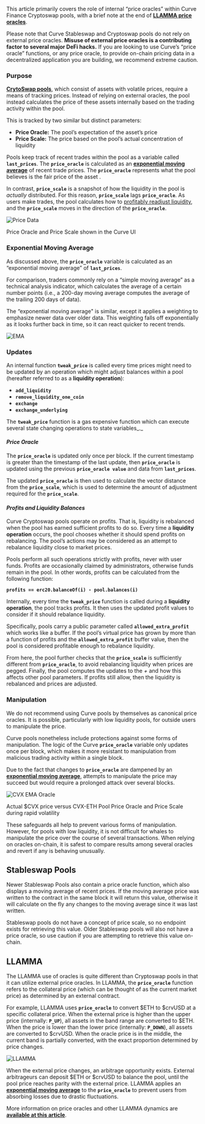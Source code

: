 This article primarily covers the role of internal “price oracles” within Curve Finance Cryptoswap pools, with a brief note at the end of [**LLAMMA price oracles**](../pool-creation/understanding-oracles.md#llamma).

Please note that Curve Stableswap and Cryptoswap pools do not rely on external price oracles. **Misuse of external price oracles is a contributing factor to several major DeFi hacks.** If you are looking to use Curve’s “price oracle” functions, or any price oracle, to provide on-chain pricing data in a decentralized application you are building, we recommend extreme caution.

###  **Purpose**

​[**CrytoSwap pools**](../pools/overview.md), which consist of assets with volatile prices, require a means of tracking prices. Instead of relying on external oracles, the pool instead calculates the price of these assets internally based on the trading activity within the pool.

This is tracked by two similar but distinct parameters:

*   **Price Oracle:** The pool’s expectation of the asset’s price
*   **Price Scale:** The price based on the pool’s actual concentration of liquidity

Pools keep track of recent trades within the pool as a variable called **`last_prices`**. The **`price_oracle`** is calculated as an [**exponential moving average**](../pool-creation/understanding-oracles.md#exponential-moving-average) of recent trade prices. The **`price_oracle`** represents what the pool believes is the fair price of the asset .

In contrast, **`price_scale`** is a snapshot of how the liquidity in the pool is _actually_ distributed. For this reason, **`price_scale`** lags **`price_oracle`**. As users make trades, the pool calculates how to [profitably readjust liquidity](../pool-creation/understanding-oracles.md#profits-and-liquidity-balances), and the **`price_scale`** moves in the direction of the **`price_oracle`**.

![Price Data](../images/ui/price-data.webp)

Price Oracle and Price Scale shown in the Curve UI

### **Exponential Moving Average**

As discussed above, the **`price_oracle`** variable is calculated as an “exponential moving average” of **`last_prices`**.

For comparison, traders commonly rely on a “simple moving average” as a technical analysis indicator, which calculates the average of a certain number points (i.e., a 200-day moving average computes the average of the trailing 200 days of data).

The “exponential moving average" is similar, except it applies a weighting to emphasize newer data over older data. This weighting falls off exponentially as it looks further back in time, so it can react quicker to recent trends.

![EMA](../images/ui/ema.webp)

### **Updates**

An internal function **`tweak_price`** is called every time prices might need to be updated by an operation which might adjust balances within a pool (hereafter referred to as a **liquidity operation**):

*   **`add_liquidity`**
*   **`remove_liquidity_one_coin`**
*   **`exchange`**
*   **`exchange_underlying`**

The **`tweak_price`** function is a gas expensive function which can execute several state changing operations to state variables_._

#### *Price Oracle*

The **`price_oracle`** is updated only once per block. If the current timestamp is greater than the timestamp of the last update, then **`price_oracle`** is updated using the previous **`price_oracle value`** and data from **`last_prices`**.

The updated **`price_oracle`** is then used to calculate the vector distance from the **`price_scale`**, which is used to determine the amount of adjustment required for the **`price_scale`**.

#### *Profits and Liquidity Balances*

Curve Cryptoswap pools operate on profits. That is, liquidity is rebalanced when the pool has earned sufficient profits to do so. Every time a **liquidity operation** occurs, the pool chooses whether it should spend profits on rebalancing. The pool’s actions may be considered as an attempt to rebalance liquidity close to market prices.

Pools perform all such operations strictly with profits, never with user funds. Profits are occasionally claimed by administrators, otherwise funds remain in the pool. In other words, profits can be calculated from the following function:

**`profits == erc20.balanceOf(i) - pool.balances(i)`**

Internally, every time the **`tweak_price`** function is called during a **liquidity operation**, the pool tracks profits. It then uses the updated profit values to consider if it should rebalance liquidity.

Specifically, pools carry a public parameter called **`allowed_extra_profit`** which works like a buffer. If the pool’s virtual price has grown by more than a function of profits and the **`allowed_extra_profit`** buffer value, then the pool is considered profitable enough to rebalance liquidity.

From here, the pool further checks that the **`price_scale`** is sufficiently different from **`price_oracle`**, to avoid rebalancing liquidity when prices are pegged. Finally, the pool computes the updates to the *+* and how this affects other pool parameters. If profits still allow, then the liquidity is rebalanced and prices are adjusted.

### **Manipulation**

We do not recommend using Curve pools by themselves as canonical price oracles. It is possible, particularly with low liquidity pools, for outside users to manipulate the price.

Curve pools nonetheless include protections against some forms of manipulation. The logic of the Curve **`price_oracle`** variable only updates once per block, which makes it more resistant to manipulation from malicious trading activity within a single block.

Due to the fact that changes to **`price_oracle`** are dampened by an [**exponential moving average**](../pool-creation/understanding-oracles.md#exponential-moving-average), attempts to manipulate the price may succeed but would require a prolonged attack over several blocks.

![CVX EMA Oracle](../images/ui/cvx-oracle.png)

Actual $CVX price versus CVX-ETH Pool Price Oracle and Price Scale during rapid volatility

These safeguards all help to prevent various forms of manipulation. However, for pools with low liquidity, it is not difficult for whales to manipulate the price over the course of several transactions. When relying on oracles on-chain, it is safest to compare results among several oracles and revert if any is behaving unusually.

## **Stableswap Pools**

Newer Stableswap Pools also contain a price oracle function, which also displays a moving average of recent prices. If the moving average price was written to the contract in the same block it will return this value, otherwise it will calculate on the fly any changes to the moving average since it was last written.

Stableswap pools do not have a concept of price scale, so no endpoint exists for retrieving this value. Older Stableswap pools will also not have a price oracle, so use caution if you are attempting to retrieve this value on-chain.

## **LLAMMA**

The LLAMMA use of oracles is quite different than Cryptoswap pools in that it can utilize external price oracles. In LLAMMA, the **`price_oracle`** function refers to the collateral price (which can be thought of as the current market price) as determined by an external contract.

For example, LLAMMA uses **`price_oracle`** to convert $ETH to $crvUSD at a specific collateral price. When the external price is higher than the upper price (internally: **`P_UP`**), all assets in the band range are converted to $ETH. When the price is lower than the lower price (internally: **`P_DOWN`**), all assets are converted to $crvUSD. When the oracle price is in the middle, the current band is partially converted, with the exact proportion determined by price changes.

![LLAMMA](../images/ui/llamma.png)

When the external price changes, an arbitrage opportunity exists. External arbitrageurs can deposit $ETH or $crvUSD to balance the pool, until the pool price reaches parity with the external price. LLAMMA applies an [**exponential moving average**](../pool-creation/understanding-oracles.md#exponential-moving-average) to the **`price_oracle`** to prevent users from absorbing losses due to drastic fluctuations.

More information on price oracles and other LLAMMA dynamics are [**available at this article**](https://mirror.xyz/0x07b05D3A1ed958944033060d058b8F0771ad1A6e/H0m3nyq65anotTWhTdWDIWEfMPOofNPy-0qyARYXNF4).
